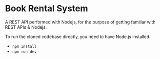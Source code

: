 # Book Rental System



A REST API performed with Nodejs, for the purpose of getting familiar with REST APIs & Nodejs.



To run the cloned codebase directly, you need to have Node.js installed.

  - `npm install`
  - `npm run dev`